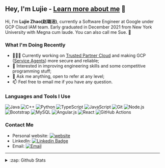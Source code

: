 ## Hey, I'm Lujie - **[Learn more about me](https://lujiez.github.io/)** 💖

Hi, I'm **Lujie Zhao(赵璐洁)**, currently a Software Engineer at Google under GCP Cloud IAM team. Early graduated in December 2021 from New York University with Megna cum laude. You can also call me Sue. 🥰

### What I'm Doing Recently

- 👩🏻‍💻 Currently working on [Trusted Partner Cloud](https://www.datacenterdynamics.com/en/news/google-cloud-makes-huge-bet-on-trusted-partner-cloud-and-data-sovereignty-in-leaked-documents/) and making GCP ([Service Agents](https://cloud.google.com/iam/docs/service-agents)) more secure and reliable;
- 🌱 Interested in improving engineering skills and some competitive programming stuff;
- 💬 Ask me anything, open to refer at any level;
- 📫 Feel free to email me if you have any question.

### Languages and Tools I Use

![Java](https://img.shields.io/badge/Java-%23ED8B00.svg?&style=flat-square&logo=java&logoColor=white)
![C++](https://img.shields.io/badge/-C++-black?logo=c%2B%2B&style=social)
![Python](https://img.shields.io/badge/Python-3776AB?style=flat-square&logo=Python&logoColor=white)
![TypeScript](https://img.shields.io/badge/TypeScript%20-%23007ACC.svg?&style=flat-square&logo=typescript&logoColor=white)
![JavaScript](https://img.shields.io/badge/JavaScript-F7DF1E?style=flat-square&logo=JavaScript&logoColor=white)
![Git](https://img.shields.io/badge/Git-F05032?style=flat-square&logo=Git&logoColor=white)
![Node.js](https://img.shields.io/badge/Node.js%20-%2343853D.svg?&style=flat-square&logo=node.js&logoColor=white)
![Bootstrap](https://img.shields.io/badge/Bootstrap%20-%23563D7C.svg?&style=flat-square&logo=bootstrap&logoColor=white)
![MySQL](https://img.shields.io/badge/MySQL-%2300f.svg?&style=flat-square&logo=mysql&logoColor=white)
![Angular.js](https://img.shields.io/badge/Angular.js%20-%23E23237.svg?&style=flat-square&logo=angularjs&logoColor=white)
![React](https://img.shields.io/badge/React%20-%2320232a.svg?&style=flat-square&logo=react&logoColor=%2361DAFB)
![GitHub Actions](https://img.shields.io/badge/GitHub%20Actions%20-%232671E5.svg?&style=flat-square&logo=github%20actions&logoColor=white)

### Contact Me

- Personal website: [![website](https://img.shields.io/badge/lujiez.github.io-3693F3?style=flat-square&logo=icloud&logoColor=white)](https://lujiez.github.io/)
- LinkedIn: [![Linkedin Badge](https://img.shields.io/badge/-LujieZ-blue?style=flat-square&logo=Linkedin&logoColor=white&link=https://www.linkedin.com/in/sanket-patil-b4134362/)](https://www.linkedin.com/in/lujie-sue-zhao/)
- Email: [![Email](https://img.shields.io/badge/lujie.sue.zhao@gmail.com-D14836?style=flat-square&logo=gmail&logoColor=white)](mailto:lujie.sue.zhao@gmail.com)

---

<details>
  <summary>:zap: Github Stats</summary>

  <img align="left" alt="my Github Stats" src="https://github-readme-stats.vercel.app/api?username=LujieZ&show_icons=true&theme=buefy&hide=stars,issues&count_private=true&include_all_commits=true" />


</details>
